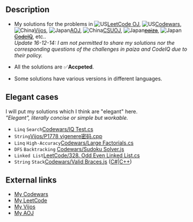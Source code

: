 ## Description

* My solutions for the problems in ![US](https://raw.githubusercontent.com/stevenrskelton/flag-icon/master/png/16/country-4x3/us.png)[LeetCode OJ](https://leetcode.com/), ![US](https://raw.githubusercontent.com/stevenrskelton/flag-icon/master/png/16/country-4x3/us.png)[Codewars](https://www.codewars.com/), ![China](https://raw.githubusercontent.com/stevenrskelton/flag-icon/master/png/16/country-4x3/cn.png)[Vijos](https://vijos.org/), ![Japan](https://raw.githubusercontent.com/stevenrskelton/flag-icon/master/png/16/country-4x3/jp.png)[AOJ](http://judge.u-aizu.ac.jp/onlinejudge/index.jsp), ![China](https://raw.githubusercontent.com/stevenrskelton/flag-icon/master/png/16/country-4x3/cn.png)[CSUOJ](http://acm.csu.edu.cn/OnlineJudge/), ![Japan](https://raw.githubusercontent.com/stevenrskelton/flag-icon/master/png/16/country-4x3/jp.png)~~[paiza](https://paiza.jp/challenges)~~, ![Japan](https://raw.githubusercontent.com/stevenrskelton/flag-icon/master/png/16/country-4x3/jp.png)~~[CodeIQ](https://codeiq.jp/q/search?site_type=0)~~, etc..  
_Update 16-12-14: I am not permitted to share my solutions nor the corresponding questions of the challenges in paiza and CodeIQ due to their policy._

* All the solutions are :white_check_mark:__Accpeted__.

* Some solutions have various versions in different languages.

## Elegant cases

I will put my solutions which I think are "elegant" here.  
_"Elegant", literally concise or simple but workable._

* `Linq` `Search`[Codewars/IQ Test.cs](https://github.com/Equim-chan/My-OJ-Solutions/blob/master/Codewars/IQ%20Test.cs)
* `String`[Vijos/P1778 vigenere密码.cpp](https://github.com/Equim-chan/My-OJ-Solutions/blob/master/Vijos/P1778%20vigenere%E5%AF%86%E7%A0%81.cpp)
* `Linq` `High-Accuracy`[Codewars/Large Factorials.cs](https://github.com/Equim-chan/My-OJ-Solutions/blob/master/Codewars/Large%20Factorials.cs)
* `DFS` `Backtracking` [Codewars/Sudoku Solver.js](https://github.com/Equim-chan/My-OJ-Solutions/blob/master/Codewars/Sudoku%20Solver.js)
* `Linked List`[LeetCode/328. Odd Even Linked List.cs](https://github.com/Equim-chan/My-OJ-Solutions/blob/master/LeetCode/328.%20Odd%20Even%20Linked%20List.cs)
* `String` `Stack`[Codewars/Valid Braces.js](https://github.com/Equim-chan/My-OJ-Solutions/blob/master/Codewars/Valid%20Braces.js) ([C#](https://github.com/Equim-chan/My-OJ-Solutions/blob/master/Codewars/Valid%20Braces.cs)|[C++](https://github.com/Equim-chan/My-OJ-Solutions/blob/master/Codewars/Valid%20Braces.cpp))


## External links

* [My Codewars](https://www.codewars.com/users/Equim-chan/stats)
* [My LeetCode](https://leetcode.com/equim/)
* [My Vijos](https://vijos.org/user/108911)
* [My AOJ](http://judge.u-aizu.ac.jp/onlinejudge/user.jsp?id=Equim)
